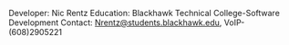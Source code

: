 
Developer: Nic Rentz
Education: Blackhawk Technical College-Software Development
Contact: Nrentz@students.blackhawk.edu, VoIP-(608)2905221
